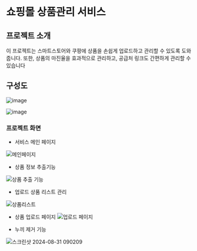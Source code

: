 # 쇼핑몰 상품관리 서비스

## 프로젝트 소개

이 프로젝트는 스마트스토어와 쿠팡에 상품을 손쉽게 업로드하고 관리할 수 있도록 도와줍니다. 또한, 상품의 마진율을 효과적으로 관리하고, 공급처 링크도 간편하게 관리할 수 있습니다

## 구성도

![image](https://github.com/user-attachments/assets/9931f33d-7f62-43b5-baf7-2c9961f133d7)

![image](https://github.com/user-attachments/assets/2a64be61-f3c4-495a-a171-8b5bdb40b458)


### 프로젝트 화면

- 서비스 메인 페이지
  
![메인페이지](https://file.notion.so/f/f/6511b551-f9ec-4cd1-aa1c-0c36301d4ab3/2fb0c8e5-6f0a-4471-a3e9-6d1ecffb92e1/2024-07-09054755-ezgif.com-video-to-gif-converter.gif?table=block&id=bffb224c-9351-45dc-a002-e96214a660b0&spaceId=6511b551-f9ec-4cd1-aa1c-0c36301d4ab3&expirationTimestamp=1727258400000&signature=vZ3bOqQlg9H2rvxe6BzOv4Tkywz9GOT2b2O8zXkldcA)

- 상품 정보 추출기능
  
![상품 추출 기능](https://file.notion.so/f/f/6511b551-f9ec-4cd1-aa1c-0c36301d4ab3/cbb82ade-107e-409d-8682-5385b61d9034/2024-07-09054755-ezgif.com-speed_(1).gif?table=block&id=793f3317-616a-4dcd-be2a-358f7b0c8d3b&spaceId=6511b551-f9ec-4cd1-aa1c-0c36301d4ab3&expirationTimestamp=1727258400000&signature=VnND9iYuDm05eheOS6BSrVA0CRVykPqF3J9n3vwl3i0)

- 업로드 상품 리스트 관리

![상품리스트](https://img.notionusercontent.com/s3/prod-files-secure%2F6511b551-f9ec-4cd1-aa1c-0c36301d4ab3%2F79088e52-1463-46ab-a6d3-e4d731d1e425%2FUntitled.png/size/w=2000?exp=1727252392&sig=OtuLewMEiWwbZmRzMwPh6JNx5blM0DDfEjavEsyeoxg)

- 상품 업로드 페이지
![업로드 페이지](https://www.notion.so/image/https%3A%2F%2Fprod-files-secure.s3.us-west-2.amazonaws.com%2F6511b551-f9ec-4cd1-aa1c-0c36301d4ab3%2Fd22d0ac6-7448-49f6-90b4-dea1aa9a2a12%2FUntitled.png?table=block&id=4991f1a7-a6ff-4d63-bc0c-8158baa63d00&spaceId=6511b551-f9ec-4cd1-aa1c-0c36301d4ab3&width=2000&userId=77c6a2c1-edaf-4c3b-b9aa-582ee41b5242&cache=v2)


- 누끼 제거 기능

![스크린샷 2024-08-31 090209](https://github.com/user-attachments/assets/1b1165d0-35e8-4a72-9fc6-afb2c3ba6a18)
